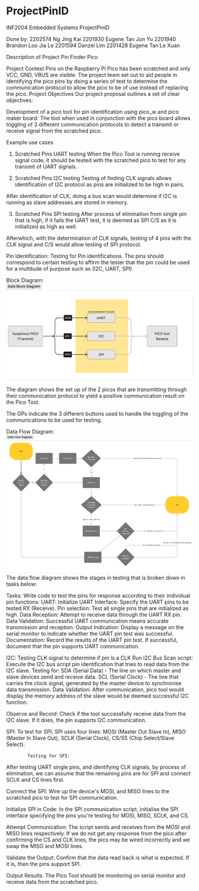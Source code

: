 # ProjectPinID
INF2004 Embedded Systems ProjectPinID

Done by: 
2202574 Ng Jing Kai
2201930 Eugene Tan Jun Yu
2201940 Brandon Loo Jia Le
2201594 Danzel Lim
2201428 Eugene Tan Le Xuan

Description of Project Pin Finder Pico 

Project Context
Pins on the Raspberry Pi Pico has been scratched and only VCC, GND, VBUS are visible. The project team set out to aid people in identifying the pico pins by doing a series of test to determine the communication protocol to allow the pico to be of use instead of replacing the pico.
Project Objectives
Our project proposal outlines a set of clear objectives:

Development of a pico tool for pin identification using pico_w and pico maker board: 
The tool when used in conjunction with the pico board allows toggling of 3 different communication protocols to detect a transmit or receive signal from the scratched pico.

Example use cases
1. Scratched Pins UART testing
When the Pico Tool is running receive signal code, it should be tested with the scratched pico to test for any transmit of UART signals.


2. Scratched Pins I2C  testing
Testing of finding CLK signals allows identification of I2C protocol as pins are initialized to be high in pairs. 

After identification of CLK, doing a bus scan would determine if I2C is running as slave addresses are stored in memory.

3. Scratched Pins SPI testing
After process of elimination from single pin that is high, if it fails the UART test, it is deemed as SPI C/S as it is initialized as high as well. 

Afterwhich, with the determination of CLK signals, testing of 4 pins with the CLK signal and C/S would allow testing of SPI protocol. 

Pin Identification:
Testing for Pin identifications. The pins should correspond to certain testing to affirm the tester that the pin could be used for a multitude of purpose such as (I2C, UART, SPI)

Block Diagram: 
![](images/DataBlock.png)

The diagram shows the set up of the 2 picos that are transmitting through their communication protocol to yield a positive communication result on the Pico Tool.

The GPs indicate the 3 different buttons used to handle the toggling of the communications to be used for testing. 

Data Flow Diagram:
![](images/DataFlow.png)
The data flow diagram shows the stages in testing that is broken down in tasks below:	

Tasks:
Write code to test the pins for response according to their individual pin functions: 
UART:
Initialize UART Interface:
Specify the UART pins to be tested RX (Receive).
Pin selection:
Test all single pins that are initialized as high.
Data Reception:
Attempt to receive data through the UART RX pin.
Data Validation:
Successful UART communication means accurate transmission and reception.
Output Indication:
Display a message on the serial monitor to indicate whether the UART pin test was successful.
Documentation:
Record the results of the UART pin test. If successful, document that the pin supports UART communication.

I2C: 
Testing CLK signal to determine if pin is a CLK
Run I2C Bus Scan script: Execute the I2C bus script pin identification that tries to read data from the I2C slave.
Testing for: 
SDA (Serial Data) - The line on which master and slave devices send and receive data.
SCL (Serial Clock) - The line that carries the clock signal, generated by the master device to synchronise data transmission.
Data Validation: After communication, pico tool would display the memory address of the slave would be deemed successful I2C function.

Observe and Record: Check if the tool successfully receive data from the I2C slave. If it does, the pin supports I2C communication.

SPI:
To test for SPI, SPI uses four lines: 
MOSI (Master Out Slave In), 
MISO (Master In Slave Out), 
SCLK (Serial Clock), 
CS/SS (Chip Select/Slave Select).

			Testing for SPI:
After testing UART single pins, and identifying CLK signals, by process of elimination, we can assume that the remaining pins are for SPI and connect SCLK and CS lines first. 

Connect the SPI: Wire up the device's MOSI, and MISO lines to the scratched pico to test for SPI communication.

Initialize SPI in Code: In the SPI communication script, initialise the SPI interface specifying the pins you're testing for MOSI, MISO, SCLK, and CS.

Attempt Communication: The script sends and receives from the MOSI and MISO lines respectively. If we do not get any response from the pico after confirming the CS and CLK lines, the pico may be wired incorrectly and we swap the MISO and MOSI lines.

Validate the Output: Confirm that the data read back is what is expected. If it is, then the pins support SPI.

Output Results: The Pico Tool should be monitoring on serial monitor and receive data from the scratched pico.

